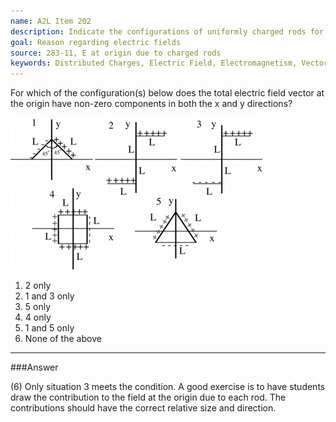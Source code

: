 ```yaml
---
name: A2L Item 202
description: Indicate the configurations of uniformly charged rods for which the electric field at the origin has non-zero components in both the x and y directions.
goal: Reason regarding electric fields
source: 283-11, E at origin due to charged rods
keywords: Distributed Charges, Electric Field, Electromagnetism, Vectors
---
```


For which of the configuration(s) below does the total electric field
vector at the origin have non-zero components in both the x and y
directions?

![Item202_fig1.gif](../images/Item202_fig1.gif)

1. 2 only
2. 1 and 3 only
3. 5 only
4. 4 only
5. 1 and 5 only
6. None of the above




<hr/>

###Answer

(6) Only situation 3 meets the condition. A good exercise is to have
students draw the contribution to the field at the origin due to each
rod. The contributions should have the correct relative size and
direction.

